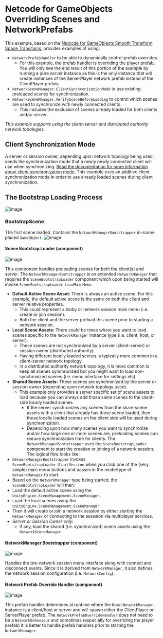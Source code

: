 # Netcode for GameObjects <br /> Overriding Scenes and NetworkPrefabs
This example, based on the [Netcode for GameObjects Smooth Transform Space Transitions](https://github.com/Unity-Technologies/com.unity.netcode.gameobjects/tree/example/server-client-unique-scenes-and-prefabs/Examples/CharacterControllerMovingBodies), provides examples of using:
- `NetworkPrefabHandler` to be able to dynamically control prefab overrides.
  - For this example, the prefab handler is overriding the player prefab. You will only see the end result of this portion of the example by running a pure server instance as this is the only instance that will create instances of the ServerPlayer network prefab instead of the ClientPlayer prefab.
- `NetworkSceneManager.ClientSynchronizationMode` to use existing preloaded scenes for synchronization.
- `NetworkSceneManager.VerifySceneBeforeLoading` to control which scenes are used to synchronize with newly connected clients.
  - This includes the exclusion of scenes already loaded for both clients and/or server.

_This example supports using the client-server and distributed authority network topologies._

## Client Synchronization Mode
A server or session owner, depending upon network topology being used, sends the synchronization mode that a newly newly connected client will use when synchronizing.
[Read the documentation for more information about client synchronization mode.](https://docs-multiplayer.unity3d.com/netcode/current/basics/scenemanagement/client-synchronization-mode/)
This example uses an additive client synchronization mode in order to use already loaded scenes during client synchronization.

## The Bootstrap Loading Process
![image](https://github.com/user-attachments/assets/fe04e058-3c5f-42dd-b55f-b0caea2d7f84)

### BootstrapScene
The first scene loaded. Contains the `NetworkManagerBootstrapper` in-scene placed `GameObject`.
![image](https://github.com/user-attachments/assets/061d5c60-0fea-4209-a2d0-2e2ec425eb60)

#### Scene Bootstrap Loader (component)
![image](https://github.com/user-attachments/assets/24d37c38-75a7-42cb-a42f-13e5ce856a63)

This component handles preloading scenes for both the client(s) and server. The `NetworkManagerBootstrapper` is an extended `NetworkManager` that requires the `SceneBootstrapLoader` component which upon being started will invoke `SceneBootstrapLoader.LoadMainMenu`. 
- **Default Active Scene Asset:** There is always an active scene. For this example, the default active scene is the same on both the client and server relative properties.
  - This could represent a lobby or network session main menu (i.e. create or join session).
  - Both the client and the server preload this scene prior to starting a network session.
- **Local Scene Assets:** There could be times where you want to load scenes specific to the `NetworkManager` instance type (i.e. client, host, or server).
  - These scenes are not synchronized by a server (client-server) or session owner (distributed authority).
  - Having different locally loaded scenes is typically more common in a client-server network topology.
  - In a distributed authority network topology, it is more common to keep all scenes synchronized but you might want to load non-synchronized scenes (i.e. menu interface for settings etc).
- **Shared Scene Assets:** These scenes are synchronized by the server or session owner (depending upon network topology used).
  - This example only provides a server specific set of scene assets to load because you can always add those same scenes to the client-side locally loaded scenes.
    - If the server synchronizes any scenes from the share scene assets with a client that already has those scene loaded, then those locally loaded scenes on the client side will be used during synchronization.
    - Depending upon how many scenes you want to synchronize and/or how large one or more scenes are, preloading scenes can reduce synchronization time for clients.
The `NetworkManagerBootstrapper` uses the `SceneBootstrapLoader` component to start the creation or joining of a network session. The logical flow looks like:
- `NetworkManagerBootstrapper` invokes `SceneBootstrapLoader.StartSession` when you click one of the (very simple) main menu buttons and passes in the mode/type of `NetworkManager` to start.
- Based on the `NetworkManager` type being started, the `SceneBootstrapLoader` will then:
 - Load the default active scene using the `UnityEngine.SceneManagement.SceneManager`.
 - Load the local scenes using the `UnityEngine.SceneManagement.SceneManager`.
 - Then it will create or join a network session by either starting the `NetworkManager` or connecting to the sesssion via multiplayer services.
 - _Server or Session Owner only:_
   - If any, load the shared (i.e. synchronized) scene assets using the `NetworkSceneManager`

#### NetworkManager Bootstrapper (component)
![image](https://github.com/user-attachments/assets/54d0695f-87d2-4626-bdf6-9cf72b82d7f8)

Handles the pre-network session menu interface along with connect and disconnect events. Since it is derived from `NetworkManager`, it also defines the network session configuration (i.e. `NetworkConfig`).

#### Network Prefab Override Handler (component)
![image](https://github.com/user-attachments/assets/c382c3ff-bc72-4a6f-b2f2-04e0e70b1fa8)

This prefab handler determines at runtime where the local `NetworkManager` instance is a client/host or server and will spawn either the ClientPlayer or ServerPlayer prefab. The `NetworkPrefabOverrideHandler` does not need to be a `NetworkBehaviour` and sometimes (especially for overriding the player prefab) it is better to handle prefab handlers prior to starting the `NetworkManager`.





